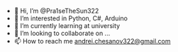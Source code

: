 - 👋 Hi, I’m @Pra1seTheSun322
- 👀 I’m interested in Python, C#, Arduino
- 🌱 I’m currently learning at university
- 💞️ I’m looking to collaborate on ...
- 📫 How to reach me andrei.chesanov322@gmail.com

<!---
Pra1seTheSun322/Pra1seTheSun322 is a ✨ special ✨ repository because its `README.md` (this file) appears on your GitHub profile.
You can click the Preview link to take a look at your changes.
--->
